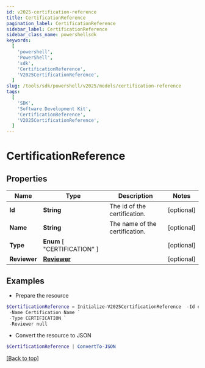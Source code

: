 ```yaml
---
id: v2025-certification-reference
title: CertificationReference
pagination_label: CertificationReference
sidebar_label: CertificationReference
sidebar_class_name: powershellsdk
keywords:
  [
    'powershell',
    'PowerShell',
    'sdk',
    'CertificationReference',
    'V2025CertificationReference',
  ]
slug: /tools/sdk/powershell/v2025/models/certification-reference
tags:
  [
    'SDK',
    'Software Development Kit',
    'CertificationReference',
    'V2025CertificationReference',
  ]
---
```


# CertificationReference

## Properties

| Name | Type | Description | Notes |
| --- | --- | --- | --- |
| **Id** | **String** | The id of the certification. | [optional] |
| **Name** | **String** | The name of the certification. | [optional] |
| **Type** | **Enum** [ "CERTIFICATION" ] |  | [optional] |
| **Reviewer** | [**Reviewer**](reviewer) |  | [optional] |

## Examples

- Prepare the resource

```powershell
$CertificationReference = Initialize-V2025CertificationReference  -Id ef38f94347e94562b5bb8424a56397d8 `
 -Name Certification Name `
 -Type CERTIFICATION `
 -Reviewer null
```

- Convert the resource to JSON

```powershell
$CertificationReference | ConvertTo-JSON
```

[[Back to top]](#)
